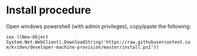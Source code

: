 # Install procedure

Open windows powershell (with admin privileges), copy/paste the following:

```iex ((New-Object System.Net.WebClient).DownloadString('https://raw.githubusercontent.com/kriden/developer-machine-provision/master/install.ps1'))```